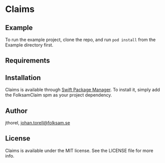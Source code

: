 # Claims


## Example

To run the example project, clone the repo, and run `pod install` from the Example directory first.

## Requirements

## Installation

Claims is available through [Swift Package Manager](https://www.swift.org/package-manager). To install
it, simply add the FolksamClaim spm as your project dependency.


## Author

jthorel, johan.torell@folksam.se

## License

Claims is available under the MIT license. See the LICENSE file for more info.
